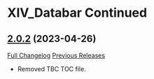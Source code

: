 # XIV_Databar Continued

## [2.0.2](https://github.com/ZelionGG/XIV_Databar-Continued/tree/v2.0.2) (2023-04-26)

[Full Changelog](https://github.com/ZelionGG/XIV_Databar-Continued/compare/v2.0.1...v2.0.2) [Previous Releases](https://github.com/ZelionGG/XIV_Databar-Continued/releases)

- Removed TBC TOC file.
